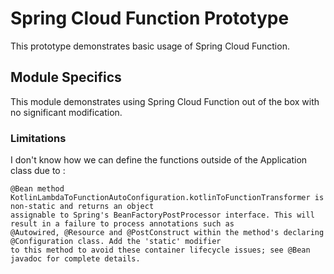 # Spring Cloud Function Prototype
This prototype demonstrates basic usage of Spring Cloud Function.

## Module Specifics
This module demonstrates using Spring Cloud Function out of the box with no significant modification.

### Limitations
I don't know how we can define the functions outside of the Application class due to : 
```
@Bean method KotlinLambdaToFunctionAutoConfiguration.kotlinToFunctionTransformer is non-static and returns an object 
assignable to Spring's BeanFactoryPostProcessor interface. This will result in a failure to process annotations such as 
@Autowired, @Resource and @PostConstruct within the method's declaring @Configuration class. Add the 'static' modifier 
to this method to avoid these container lifecycle issues; see @Bean javadoc for complete details.
```
